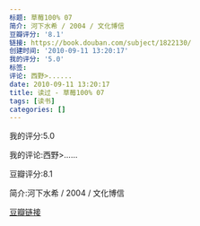 ```yaml
---
标题: 草莓100% 07
简介: 河下水希 / 2004 / 文化博信
豆瓣评分: '8.1'
链接: https://book.douban.com/subject/1822130/
创建时间: '2010-09-11 13:20:17'
我的评分: '5.0'
标签:
评论: 西野>......
date: 2010-09-11 13:20:17
title: 读过 - 草莓100% 07
tags: [读书]
categories: []
---
```


我的评分:5.0

我的评论:西野>......

豆瓣评分:8.1

简介:河下水希 / 2004 / 文化博信

[豆瓣链接](https://book.douban.com/subject/1822130/)

